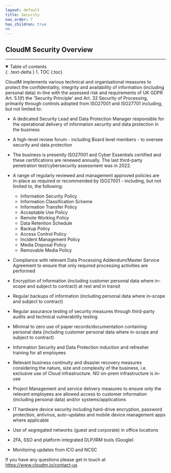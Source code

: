 ```yaml
---
layout: default
title: Security
nav_order: 7
has_children: true
no
---
```


## CloudM Security Overview

---

<a name="top"></a>
<details open markdown="block">
  <summary>
    Table of contents
  </summary>
  {: .text-delta }
1. TOC
{:toc}
</details>

CloudM implements various technical and organisational measures to protect the confidentiality, integrity and availability of information (including personal data) in-line with the assessed risk and requirements of UK GDPR Art. 5.1(f) the 'Security Principle' and Art. 32 Security of Processing, primarily through controls adopted from ISO27001 and ISO27701  including, but not limited to:

* A dedicated Security Lead and Data Protection Manager responsible for the operational delivery of information security and data protection in the business

* A high-level review forum - including Board level members - to oversee security and data protection

* The business is presently ISO27001 and Cyber Essentials certified and these certifications are renewed annually.  The last third-party penetration test/cybersecurity assessment was in 2022.

* A range of regularly reviewed and management approved policies are in-place as required or recommended by ISO27001 - including, but not limited to, the following:
  - Information Security Policy
  - Information Classification Scheme
  - Information Transfer Policy
  - Acceptable Use Policy
  - Remote Working Policy
  - Data Retention Schedule
  - Backup Policy
  - Access Control Policy
  - Incident Management Policy
  - Media Disposal Policy
  - Removable Media Policy
    
* Compliance with relevant Data Processing Addendum/Master Service Agreement to ensure that only required processing activities are performed

* Encryption of information (including customer personal data where in-scope and subject to contract) at rest and in transit

* Regular backups of information (including personal data where in-scope and subject to contract)

* Regular assurance testing of security measures through third-party audits and technical vulnerability testing

* Minimal to zero use of paper records/documentation containing personal data (including customer personal data where in-scope and subject to contract)

* Information Security and Data Protection induction and refresher training for all employees

* Relevant business continuity and disaster recovery measures considering the nature, size and complexity of the business, i.e. exclusive use of Cloud infrastructure.  NO on-prem  infrastructure is in-use

* Project Management and service delivery measures to ensure only the relevant employees are allowed access to customer information (including personal data) and/or systems/applications

* IT hardware device security including hard-drive encryption, password protection, antivirus, auto-updates and mobile device management apps where applicable

* Use of segregated networks (guest and corporate) in office locations

* 2FA, SSO and platform integrated DLP/IRM tools (Google)

* Monitoring updates from ICO and NCSC

If you have any questions please get in touch at <a href="https://www.cloudm.io/contact-us">https://www.cloudm.io/contact-us</a>
